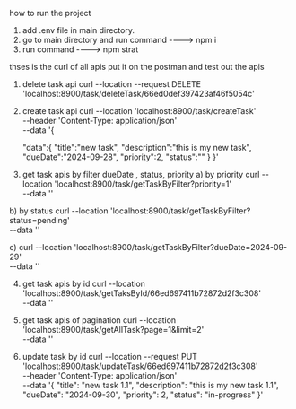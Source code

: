 how to run the project

1) add .env file in main directory.
2) go to main directory and run command ----> npm i
3) run command ----> npm strat

thses is the curl of all apis put it on the postman and test out the apis
1) delete task api curl --location --request DELETE 'localhost:8900/task/deleteTask/66ed0def397423af46f5054c'
2) create task api curl --location 'localhost:8900/task/createTask' \
--header 'Content-Type: application/json' \
--data '{

    "data":{
        "title":"new task",
        "description":"this is my new task",
        "dueDate":"2024-09-28",
        "priority":2,
        "status":""
    }
}'
3) get task apis by filter dueDate , status,  priority
   a) by priority curl --location 'localhost:8900/task/getTaskByFilter?priority=1' \
--data ''

  b) by status curl --location 'localhost:8900/task/getTaskByFilter?status=pending' \
--data ''

 c) curl --location 'localhost:8900/task/getTaskByFilter?dueDate=2024-09-29' \
--data ''

4) get task apis by id  curl --location 'localhost:8900/task/getTaksById/66ed697411b72872d2f3c308' \
--data ''

5) get task apis of pagination curl --location 'localhost:8900/task/getAllTask?page=1&limit=2' \
--data ''

6) update task by id curl --location --request PUT 'localhost:8900/task/updateTask/66ed697411b72872d2f3c308' \
--header 'Content-Type: application/json' \
--data '{
    "title": "new task 1.1",
    "description": "this is my new task 1.1",
    "dueDate": "2024-09-30",
    "priority": 2,
    "status": "in-progress"
}'

